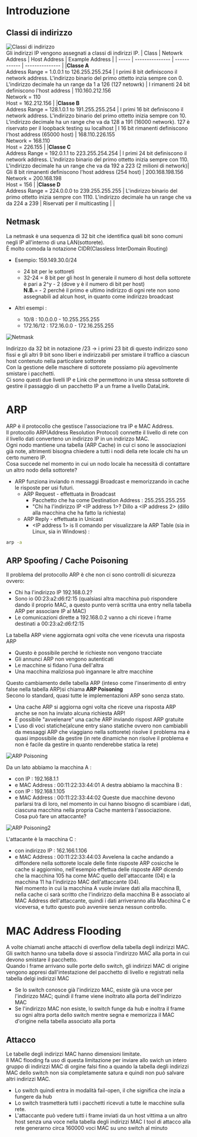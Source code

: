 # Introduzione

## Classi di indirizzo
![Classi di indirizzo](/assets/sicurezza_informatica/classi-indirizzo.png)<br>
Gli indirizzi IP vengono assegnati a classi di indirizzi IP.
| Class | Netowrk Address | Host Address | Example Address |
| ----- | --------------- | ------------ | --------------- | 
|<b>Classe A</b> <br>Address Range = 1.0.0.1 to 126.255.255.254 | I primi 8 bit definiscono il network address. L'indirizzo binario del primo ottetto inzia sempre con 0. L'indirizzo decimale ha un range da 1 a 126 (127 netowrk) | I rimanenti 24 bit definiscono l'host address | 110.160.212.156 <br> Network = 110<br> Host = 162.212.156 |
|<b>Classe B</b> <br>Address Range = 128.1.0.1 to 191.255.255.254 | I primi 16 bit definiscono il network address. L'indirizzo binario del primo ottetto inizia sempre con 10. L'indirizzo decimale ha un range che va da 128 a 191 (16000 network). 127 è riservato per il loopback testing su localhost | I 16 bit rimanenti definiscono l'host address (65000 host) | 168.110.226.155<br> Network = 168.110 <br> Host = 226.155 |
|<b>Classe C</b> <br>Address Range = 192.0.1.1 to 223.255.254.254 | I primi 24 bit definiscono il network address. L'indirizzo binario del primo ottetto inizia sempre con 110. L'indirizzo decimale ha un range che va da 192 a 223 (2 milioni di network)| Gli 8 bit rimanenti definiscono l'host address (254 host) | 200.168.198.156<br> Network = 200.168.198 <br> Host = 156 |
|<b>Classe D</b> <br>Address Range = 224.0.0.0 to 239.255.255.255 | L'indirizzo binario del primo ottetto inizia sempre con 1110. L'indirizzo decimale ha un range che va da 224 a 239 | Riservati per il multicasting | |

## Netmask
La netmask è una sequenza di 32 bit che identifica quali bit sono comuni negli IP all'interno di una LAN(sottorete).<br>
È molto comoda la notazione CIDR(Classless InterDomain Routing)
- Esempio: 159.149.30.0/24 
  - 24 bit per le sottoreti
  - 32-24 = 8 bit per gli host
In generale il numero di host della sottorete è pari a 2^y - 2 (dove y è il numero di bit per host)<br>
<b>N.B.</b>= - 2 perché il primo e ultimo indirizzo di ogni rete non sono assegnabili ad alcun host, in quanto come indirizzo broadcast<br>

- Altri esempi : 
  - 10/8 : 10.0.0.0 - 10.255.255.255
  - 172.16/12 : 172.16.0.0 - 172.16.255.255

![Netmask](/assets/sicurezza_informatica/netmask.png)<br>

Indirizzo da 32 bit in notazione /23 -> i primi 23 bit di questo indirizzo sono fissi e gli altri 9 bit sono liberi e indirizzabili per smistare il traffico a ciascun host contenuto nella  particolare sottorete<br>
Con la gestione delle maschere di sottorete possiamo più agevolmente smistare i pacchetti.<br>
Ci sono questi due livelli IP e Link che permettono in una stessa sottorete di gestire il passaggio di un pacchetto IP a un frame a livello DataLink.

# ARP
ARP è il protocollo che gestisce l'associazione tra IP e MAC Address.<br>
Il protocollo ARP(Address Resolution Protocol) connette il livello di rete con il livello dati converteno un indirizzo IP in un indirizzo MAC.<br>
Ogni nodo mantiene una tabella (ARP Cache) in cui ci sono le associazioni già note, altrimenti bisogna chiedere a tutti i nodi della rete locale chi ha un certo numero IP.<br>
Cosa succede nel momento in cui un nodo locale ha necessità di contattare un altro nodo della sottorete?
- ARP funziona inviando n messaggi Broadcast e memorizzando in cache le risposte per usi futuri. 
  - ARP Request - effettuata in Broadcast
    - Pacchetto che ha come Destination Address : 255.255.255.255
    - "Chi ha l'indirizzo IP <IP address 1>? Dillo a <IP address 2> (dillo alla macchina che ha fatto la richiesta)
  - ARP Reply - effettuata in Unicast
    - <IP address 1> is <MAC address>
Il comando per visualizzare la ARP Table (sia in Linux, sia in Windows) : 
```bash
arp -a
```

## ARP Spoofing / Cache Poisoning
Il problema del protocollo ARP è che non ci sono controlli di sicurezza ovvero:
- Chi ha l'indirizzo IP 192.168.0.2?
- Sono io 00:23:a2:d6:f2:15 (qualsiasi altra macchina può rispondere dando il proprio MAC, a questo punto verrà scritta una entry nella tabella ARP per associare IP al MAC)
- Le comunicazioni dirette a 192.168.0.2 vanno a chi riceve i frame destinati a 00:23:a2:d6:f2:15

La tabella ARP viene aggiornata ogni volta che vene ricevuta una risposta ARP
- Questo è possibile perché le richieste non vengono tracciate
- Gli annunci ARP non vengono autenticati
- Le macchine si fidano l'una dell'altra
- Una macchina maliziosa può ingannare le altre macchine

Questo cambiamento delle tabella ARP (inteso come l'inserimento di entry false nella tabella ARP)si chiama <b>ARP Poisoning</b><br>
Secono lo standard, quasi tutte le implementazioni ARP sono senza stato.
- Una cache ARP si aggiorna ogni volta che riceve una risposta ARP anche se non ha inviato alcuna
richiesta ARP!
- È possibile "avvelenare" una cache ARP inviando rispost ARP gratuite
- L'uso di voci statiche(alcune entry siano statiche ovvero non cambiabili da messaggi ARP che viaggiano nella sottorete) risolve il problema ma è quasi impossibile da gestire (in rete dinamiche non risolve il problema e non è facile da gestire in quanto renderebbe statica la rete)

![ARP Poisoning](/assets/sicurezza_informatica/ARP-Poisoning.png)<br>

Da un lato abbiamo la macchina A :
- con IP : 192.168.1.1 
- e MAC Address : 00:11:22:33:44:01
A destra abbiamo la macchina B : 
- con IP : 192.168.1.105
- e MAC Address : 00:11:22:33:44:02
Queste due macchine devono parlarsi tra di loro, nel momento in cui hanno bisogno di scambiare i dati, ciascuna macchina nella propria Cache manterrà l'associazione.<br>
Cosa può fare un attaccante?

![ARP Poisoning2](/assets/sicurezza_informatica/ARP-Poisoning-2.png)<br>

L'attacante è la macchina C :
- con indirizzo IP : 162.166.1.106
- e MAC Address : 00:11:22:33:44:03
Avvelena la cache andando a diffondere nella sottorete locale delle finte risposte ARP cosicche le cache si aggiornino, nell'esempio effettua delle risposte ARP dicendo che la macchina 105 ha come MAC quello dell'attaccante (04) e la macchina 11 ha l'indirizzo MAC dell'attaccante (04).<br>
Nel momento in cui la macchina A vuole inviare dati alla macchina B, nella cache ci sarà scritto che l'indirizzo della macchina B è associato al MAC Address dell'attaccante, quindi i dati arriveranno alla Macchina C e viceversa, e tutto questo può avvenire senza nessun controllo.

# MAC Address Flooding
A volte chiamati anche attacchi di overflow della tabella degli indirizzi MAC.<br>
Gli switch hanno una tabella dove si associa l'indirizzo MAC alla porta in cui devono smistare il pacchetto.<br>
Quando i frame arrivano sulle porte dello switch, gli indirizzi MAC di origine vengono appresi dall'intestazione del pacchetto di livello e registrati nella tabella delgi indirizzi MAC
- Se lo switch conosce già l'indirizzo MAC, esiste già una voce per l'indirizzo MAC; quindi il frame viene inoltrato alla porta dell'indirizzo MAC
- Se l'indirizzo MAC non esiste, lo switch funge da hub e inoltra il frame su ogni altra porta dello switch mentre segna e memorizza il MAC d'origine nella tabella associato alla porta

## Attacco
Le tabelle degli indirizzi MAC hanno dimensioni limitate.<br>
Il MAC flooding fa uso di questa limitazione per inviare allo swich un intero gruppo di indirizzi MAC di orgine falsi fino a quando la tabella degli indirizzi MAC dello switch non sia completamente satura e quindi non può salvare altri indirizzi MAC.
- Lo switch quindi entra in modalità fail-open, il che significa che inzia a fungere da hub
- Lo switch trasmetterà tutti i pacchetti ricevuti a tutte le macchine sulla rete.
- L'attaccante può vedere tutti i frame inviati da un host vittima a un altro host senza una voce nella tabella degli indirizzi MAC
I tool di attacco alla rete generarno circa 160000 voci MAC su uno switch al minuto




